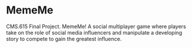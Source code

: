 # MemeMe
CMS.615 Final Project. MemeMe! A social multiplayer game where players take on the role of social media influencers and manipulate a developing story to compete to gain the greatest influence. 
